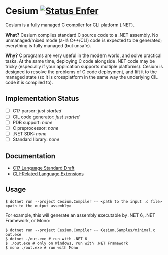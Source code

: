 Cesium [![Status Enfer][status-enfer]][andivionian-status-classifier]
======

Cesium is a fully managed C compiler for CLI platform (.NET).

**What?** Cesium compiles standard C source code to a .NET assembly. No unmanaged/mixed mode (a-lá C++/CLI) code is expected to be generated; everything is fully managed (but unsafe).

**Why?** C programs are very useful in the modern world, and solve practical tasks. At the same time, deploying C code alongside .NET code may be tricky (especially if your application supports multiple platforms). Cesium is designed to resolve the problems of C code deployment, and lift it to the managed state (so it is crossplatform in the same way the underlying CIL code it is compiled to).

Implementation Status
---------------------

- [ ] C17 parser: _just started_
- [ ] CIL code generator: _just started_
- [ ] PDB support: _none_
- [ ] C preprocessor: _none_
- [ ] .NET SDK: _none_
- [ ] Standard library: _none_

Documentation
-------------

- [C17 Language Standard Draft][c17-draft]
- [CLI-Related Language Extensions][docs.language-extensions]

Usage
-----

```console
$ dotnet run --project Cesium.Compiler -- <path to the input .c file> <path to the output assembly>
```

For example, this will generate an assembly executable by .NET 6, .NET Framework, or Mono:

```console
$ dotnet run --project Cesium.Compiler -- Cesium.Samples/minimal.c out.exe
$ dotnet ./out.exe # run with .NET 6
$ ./out.exe # only on Windows, run with .NET Framework
$ mono ./out.exe # run with Mono
```

[andivionian-status-classifier]: https://github.com/ForNeVeR/andivionian-status-classifier#status-enfer-
[c17-draft]: http://www.open-std.org/jtc1/sc22/wg14/www/docs/n2310.pdf
[docs.language-extensions]: docs/language-extensions.md
[status-enfer]: https://img.shields.io/badge/status-enfer-orange.svg
